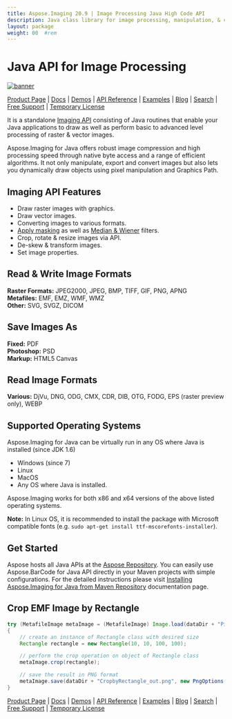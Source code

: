```yaml
---
title: Aspose.Imaging 20.9 | Image Processing Java High Code API 
description: Java class library for image processing, manipulation, & conversion. Supports masking, filters, deskew, matrix transformation, shapes, dithering, and vectors.
layout: package
weight: 00	#rem
---
```


# Java API for Image Processing

[![banner](../aspose_imaging-for-java-banner.png)](./)

[Product Page](https://products.aspose.com/imaging/java) | [Docs](https://docs.aspose.com/imaging/java/) | [Demos](https://products.aspose.app/imaging/family) | [API Reference](https://apireference.aspose.com/imaging/java) | [Examples](https://github.com/aspose-imaging/Aspose.Imaging-for-Java) | [Blog](https://blog.aspose.com/category/imaging/) | [Search](https://search.aspose.com/) | [Free Support](https://forum.aspose.com/c/imaging) | [Temporary License](https://purchase.aspose.com/temporary-license)

It is a standalone [Imaging API](https://products.aspose.com/imaging/java) consisting of Java routines that enable your Java applications to draw as well as perform basic to advanced level processing of raster & vector images.

Aspose.Imaging for Java offers robust image compression and high processing speed through native byte access and a range of efficient algorithms. It not only manipulate, export and convert images but also lets you dynamically draw objects using pixel manipulation and Graphics Path.

## Imaging API Features

- Draw raster images with graphics.
- Draw vector images.
- Converting images to various formats.
- [Apply masking](https://docs.aspose.com/imaging/java/applying-masking-to-images/) as well as [Median & Wiener](https://docs.aspose.com/imaging/java/applying-median-and-wiener-filters/) filters.
- Crop, rotate & resize images via API.
- De-skew & transform images.
- Set image properties.

## Read & Write Image Formats

**Raster Formats:** JPEG2000, JPEG, BMP, TIFF, GIF, PNG, APNG\
**Metafiles:** EMF, EMZ, WMF, WMZ\
**Other:** SVG, SVGZ, DICOM

## Save Images As

**Fixed:** PDF\
**Photoshop:** PSD\
**Markup:** HTML5 Canvas

## Read Image Formats

**Various:** DjVu, DNG, ODG, CMX, CDR, DIB, OTG, FODG, EPS (raster preview only), WEBP

## Supported Operating Systems

Aspose.Imaging for Java can be virtually run in any OS where Java is installed (since JDK 1.6)

- Windows (since 7)
- Linux
- MacOS
- Any OS where Java is installed.

Aspose.Imaging works for both x86 and x64 versions of the above listed operating systems.

**Note:** In Linux OS, it is recommended to install the package with Microsoft compatible fonts (e.g. `sudo apt-get install ttf-mscorefonts-installer`).

## Get Started

Aspose hosts all Java APIs at the [Aspose Repository](https://repository.aspose.com/webapp/#/artifacts/browse/tree/General/repo/com/aspose/aspose-imaging). You can easily use Aspose.BarCode for Java API directly in your Maven projects with simple configurations. For the detailed instructions please visit [Installing Aspose.Imaging for Java from Maven Repository](https://docs.aspose.com/imaging/java/installation/) documentation page.

## Crop EMF Image by Rectangle

```java
try (MetafileImage metaImage = (MetafileImage) Image.load(dataDir + "Picture1.emf"))
{
	// create an instance of Rectangle class with desired size
	Rectangle rectangle = new Rectangle(10, 10, 100, 100);

	// perform the crop operation on object of Rectangle class
	metaImage.crop(rectangle);

	// save the result in PNG format
	metaImage.save(dataDir + "CropbyRectangle_out.png", new PngOptions());
}
```

[Product Page](https://products.aspose.com/imaging/java) | [Docs](https://docs.aspose.com/imaging/java/) | [Demos](https://products.aspose.app/imaging/family) | [API Reference](https://apireference.aspose.com/imaging/java) | [Examples](https://github.com/aspose-imaging/Aspose.Imaging-for-Java) | [Blog](https://blog.aspose.com/category/imaging/) | [Search](https://search.aspose.com/) | [Free Support](https://forum.aspose.com/c/imaging) | [Temporary License](https://purchase.aspose.com/temporary-license)
